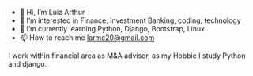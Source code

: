 - 👋 Hi, I’m Luiz Arthur
- 👀 I’m interested in Finance, investment Banking, coding, technology
- 🌱 I’m currently learning Python, Django, Bootstrap, Linux
- 📫 How to reach me larmc20@gmail.com

I work within financial area as M&A advisor, as my Hobbie I study Python and django.

<!---
larmc20/larmc20 is a ✨ special ✨ repository because its `README.md` (this file) appears on your GitHub profile.
You can click the Preview link to take a look at your changes.
--->
